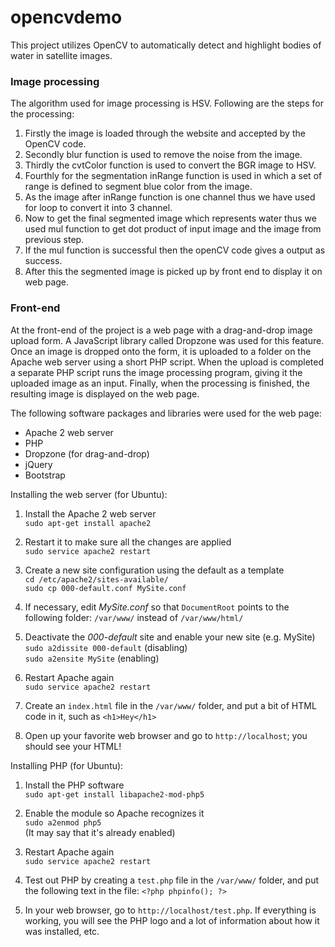 # opencvdemo
This project utilizes OpenCV to automatically detect and highlight bodies of water in satellite images.

### Image processing
The algorithm used for image processing is HSV. Following are the steps for the processing:
1. Firstly the image is loaded through the website and accepted by the OpenCV code.
2. Secondly blur function is used to remove the noise from the image.
3. Thirdly the cvtColor function is used to convert the BGR image to HSV.
4. Fourthly for the segmentation inRange function is used in which a set of range is defined to segment blue color from the image.
5. As the image after inRange function is one channel thus we have used for loop to convert it into 3 channel.
6. Now to get the final segmented image which represents water thus we used mul function to get dot product of input image and the image from previous step.
7. If the mul function is successful then the openCV code gives a output as success.
8. After this the segmented image is picked up by front end to display it on web page.

### Front-end
At the front-end of the project is a web page with a drag-and-drop image upload form. A JavaScript library called Dropzone was used for this feature. Once an image is dropped onto the form, it is uploaded to a folder on the Apache web server using a short PHP script. When the upload is completed a separate PHP script runs the image processing program, giving it the uploaded image as an input. Finally, when the processing is finished, the resulting image is displayed on the web page.

The following software packages and libraries were used for the web page:

- Apache 2 web server
- PHP
- Dropzone (for drag-and-drop)
- jQuery
- Bootstrap

Installing the web server (for Ubuntu):

1. Install the Apache 2 web server  
`sudo apt-get install apache2`

2. Restart it to make sure all the changes are applied  
`sudo service apache2 restart`

3. Create a new site configuration using the default as a template  
`cd /etc/apache2/sites-available/`  
`sudo cp 000-default.conf MySite.conf`

4. If necessary, edit _MySite.conf_ so that `DocumentRoot` points to the following folder: `/var/www/` instead of `/var/www/html/`

5. Deactivate the _000-default_ site and enable your new site (e.g. MySite)  
`sudo a2dissite 000-default` (disabling)  
`sudo a2ensite MySite` (enabling)

6. Restart Apache again  
`sudo service apache2 restart`

7. Create an `index.html` file in the `/var/www/` folder, and put a bit of HTML code in it, such as `<h1>Hey</h1>`

8. Open up your favorite web browser and go to `http://localhost`; you should see your HTML!

Installing PHP (for Ubuntu):

1. Install the PHP software  
`sudo apt-get install libapache2-mod-php5`

2. Enable the module so Apache recognizes it  
`sudo a2enmod php5`  
(It may say that it's already enabled)

3. Restart Apache again  
`sudo service apache2 restart`

4. Test out PHP by creating a `test.php` file in the `/var/www/` folder, and put the following text in the file: `<?php phpinfo(); ?>`

5. In your web browser, go to `http://localhost/test.php`. If everything is working, you will see the PHP logo and a lot of information about how it was installed, etc.
